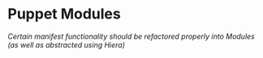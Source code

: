 # Puppet Modules
_Certain manifest functionality should be refactored properly into Modules (as well as abstracted using Hiera)_
